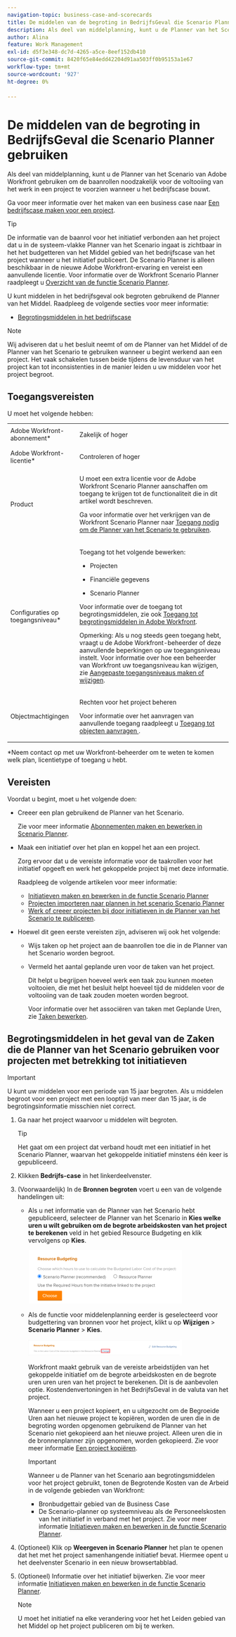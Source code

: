 ```yaml
---
navigation-topic: business-case-and-scorecards
title: De middelen van de begroting in BedrijfsGeval die Scenario Planner gebruiken
description: Als deel van middelplanning, kunt u de Planner van het Scenario van Adobe Workfront gebruiken om de baanrollen noodzakelijk voor de voltooiing van het werk in een project te voorzien wanneer u het bedrijfscase bouwt.
author: Alina
feature: Work Management
exl-id: d5f3e348-dc7d-4265-a5ce-8eef152db410
source-git-commit: 8420f65e84edd42204d91aa503ff0b95153a1e67
workflow-type: tm+mt
source-wordcount: '927'
ht-degree: 0%

---
```


# De middelen van de begroting in BedrijfsGeval die Scenario Planner gebruiken

Als deel van middelplanning, kunt u de Planner van het Scenario van Adobe Workfront gebruiken om de baanrollen noodzakelijk voor de voltooiing van het werk in een project te voorzien wanneer u het bedrijfscase bouwt.

Ga voor meer informatie over het maken van een business case naar [Een bedrijfscase maken voor een project](../../../manage-work/projects/define-a-business-case/create-business-case.md).

>[!TIP]
>
>De informatie van de baanrol voor het initiatief verbonden aan het project dat u in de systeem-vlakke Planner van het Scenario ingaat is zichtbaar in het het budgetteren van het Middel gebied van het bedrijfscase van het project wanneer u het initiatief publiceert. De Scenario Planner is alleen beschikbaar in de nieuwe Adobe Workfront-ervaring en vereist een aanvullende licentie. Voor informatie over de Workfront Scenario Planner raadpleegt u [Overzicht van de functie Scenario Planner](../../../scenario-planner/scenario-planner-overview.md).

U kunt middelen in het bedrijfsgeval ook begroten gebruikend de Planner van het Middel. Raadpleeg de volgende secties voor meer informatie:

* [Begrotingsmiddelen in het bedrijfscase](../../../manage-work/projects/define-a-business-case/budget-resources-in-business-case.md)

<!--* [Budget resources by project in the Resource Planner](../../../resource-mgmt/resource-planning/budget-by-project-resource-planner-d.md)-->

>[!NOTE]
>
>Wij adviseren dat u het besluit neemt of om de Planner van het Middel of de Planner van het Scenario te gebruiken wanneer u begint werkend aan een project. Het vaak schakelen tussen beide tijdens de levensduur van het project kan tot inconsistenties in de manier leiden u uw middelen voor het project begroot.

## Toegangsvereisten

U moet het volgende hebben:

<table style="table-layout:auto"> 
 <col> 
 </col> 
 <col> 
 </col> 
 <tbody> 
  <tr> 
   <td role="rowheader">Adobe Workfront-abonnement*</td> 
   <td> <p>Zakelijk of hoger</p> </td> 
  </tr> 
  <tr> 
   <td role="rowheader">Adobe Workfront-licentie*</td> 
   <td> <p>Controleren of hoger</p> </td> 
  </tr> 
  <tr> 
   <td role="rowheader">Product</td> 
   <td> <p>U moet een extra licentie voor de Adobe Workfront Scenario Planner aanschaffen om toegang te krijgen tot de functionaliteit die in dit artikel wordt beschreven.</p> <p>Ga voor informatie over het verkrijgen van de Workfront Scenario Planner naar <a href="../../../scenario-planner/access-needed-to-use-sp.md" class="MCXref xref">Toegang nodig om de Planner van het Scenario te gebruiken</a>. </p> </td> 
  </tr> 
  <tr> 
   <td role="rowheader">Configuraties op toegangsniveau*</td> 
   <td> <p>Toegang tot het volgende bewerken: </p> 
    <ul> 
     <li> <p>Projecten</p> </li> 
     <li> <p>Financiële gegevens</p> </li> 
     <li> <p>Scenario Planner </p> </li> 
    </ul> <p>Voor informatie over de toegang tot begrotingsmiddelen, zie ook <a href="../../../resource-mgmt/resource-planning/access-needed-to-budget-resources.md" class="MCXref xref">Toegang tot begrotingsmiddelen in Adobe Workfront</a>.</p> <p>Opmerking: Als u nog steeds geen toegang hebt, vraagt u de Adobe Workfront-beheerder of deze aanvullende beperkingen op uw toegangsniveau instelt. Voor informatie over hoe een beheerder van Workfront uw toegangsniveau kan wijzigen, zie <a href="../../../administration-and-setup/add-users/configure-and-grant-access/create-modify-access-levels.md" class="MCXref xref">Aangepaste toegangsniveaus maken of wijzigen</a>.</p> </td> 
  </tr> 
  <tr> 
   <td role="rowheader">Objectmachtigingen</td> 
   <td> <p>Rechten voor het project beheren</p> <p>Voor informatie over het aanvragen van aanvullende toegang raadpleegt u <a href="../../../workfront-basics/grant-and-request-access-to-objects/request-access.md" class="MCXref xref">Toegang tot objecten aanvragen </a>.</p> </td> 
  </tr> 
 </tbody> 
</table>

&#42;Neem contact op met uw Workfront-beheerder om te weten te komen welk plan, licentietype of toegang u hebt.

## Vereisten

Voordat u begint, moet u het volgende doen:

* Creeer een plan gebruikend de Planner van het Scenario.

   Zie voor meer informatie [Abonnementen maken en bewerken in Scenario Planner](../../../scenario-planner/create-and-edit-plans.md).

* Maak een initiatief over het plan en koppel het aan een project.

   Zorg ervoor dat u de vereiste informatie voor de taakrollen voor het initiatief opgeeft en werk het gekoppelde project bij met deze informatie.

   Raadpleeg de volgende artikelen voor meer informatie:

   * [Initiatieven maken en bewerken in de functie Scenario Planner](../../../scenario-planner/create-and-edit-initiatives.md)
   * [Projecten importeren naar plannen in het scenario Scenario Planner](../../../scenario-planner/import-projects-to-plans.md)
   * [Werk of creeer projecten bij door initiatieven in de Planner van het Scenario te publiceren](../../../scenario-planner/publish-scenarios-update-projects.md).

* Hoewel dit geen eerste vereisten zijn, adviseren wij ook het volgende:

   * Wijs taken op het project aan de baanrollen toe die in de Planner van het Scenario worden begroot.
   * Vermeld het aantal geplande uren voor de taken van het project.

      Dit helpt u begrijpen hoeveel werk een taak zou kunnen moeten voltooien, die met het besluit helpt hoeveel tijd de middelen voor de voltooiing van de taak zouden moeten worden begroot.

      Voor informatie over het associëren van taken met Geplande Uren, zie [Taken bewerken](../../../manage-work/tasks/manage-tasks/edit-tasks.md).

## Begrotingsmiddelen in het geval van de Zaken die de Planner van het Scenario gebruiken voor projecten met betrekking tot initiatieven

>[!IMPORTANT]
U kunt uw middelen voor een periode van 15 jaar begroten. Als u middelen begroot voor een project met een looptijd van meer dan 15 jaar, is de begrotingsinformatie misschien niet correct.
<!--
><MadCap:conditionalText data-mc-conditions="QuicksilverOrClassic.Draft mode">>
>(is this still accurate for the Scenario Planner?)>
></MadCap:conditionalText>>
>-->


1. Ga naar het project waarvoor u middelen wilt begroten.

   >[!TIP]
   Het gaat om een project dat verband houdt met een initiatief in het Scenario Planner, waarvan het gekoppelde initiatief minstens één keer is gepubliceerd.

1. Klikken **Bedrijfs-case** in het linkerdeelvenster.
1. (Voorwaardelijk) In de **Bronnen begroten** voert u een van de volgende handelingen uit:

   * Als u net informatie van de Planner van het Scenario hebt gepubliceerd, selecteer de Planner van het Scenario in **Kies welke uren u wilt gebruiken om de begrote arbeidskosten van het project te berekenen** veld in het gebied Resource Budgeting en klik vervolgens op **Kies**.

      ![](assets/business-case-sp-selected-with-choose-button-350x121.png)

   * Als de functie voor middelenplanning eerder is geselecteerd voor budgettering van bronnen voor het project, klikt u op **Wijzigen** > **Scenario Planner** > **Kies**.

      ![](assets/business-case-rp-selected-change-option-to-switch-to-sp-highlighted-350x37.png)

      Workfront maakt gebruik van de vereiste arbeidstijden van het gekoppelde initiatief om de begrote arbeidskosten en de begrote uren uren uren van het project te berekenen. Dit is de aanbevolen optie. Kostendenvertoningen in het BedrijfsGeval in de valuta van het project.

      Wanneer u een project kopieert, en u uitgezocht om de Begroeide Uren aan het nieuwe project te kopiëren, worden de uren die in de begroting worden opgenomen gebruikend de Planner van het Scenario niet gekopieerd aan het nieuwe project. Alleen uren die in de bronnenplanner zijn opgenomen, worden gekopieerd. Zie voor meer informatie [Een project kopiëren](../manage-projects/copy-project.md).

      >[!IMPORTANT]
      Wanneer u de Planner van het Scenario aan begrotingsmiddelen voor het project gebruikt, tonen de Begrotende Kosten van de Arbeid in de volgende gebieden van Workfront:
      * Bronbudgettair gebied van de Business Case
      * De Scenario-planner op systeemniveau als de Personeelskosten van het initiatief in verband met het project. Zie voor meer informatie [Initiatieven maken en bewerken in de functie Scenario Planner](../../../scenario-planner/create-and-edit-initiatives.md).


1. (Optioneel) Klik op **Weergeven in Scenario Planner** het plan te openen dat het met het project samenhangende initiatief bevat. Hiermee opent u het deelvenster Scenario in een nieuw browsertabblad.
1. (Optioneel) Informatie over het initiatief bijwerken. Zie voor meer informatie [Initiatieven maken en bewerken in de functie Scenario Planner](../../../scenario-planner/create-and-edit-initiatives.md).

   >[!NOTE]
   U moet het initiatief na elke verandering voor het het Leiden gebied van het Middel op het project publiceren om bij te werken.
